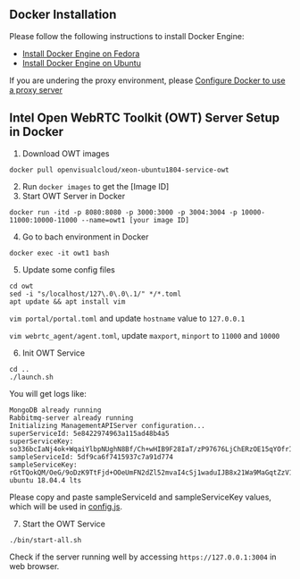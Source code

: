 ## Docker Installation

Please follow the following instructions to install Docker Engine:

- [Install Docker Engine on Fedora](https://docs.docker.com/engine/install/fedora/)
- [Install Docker Engine on Ubuntu](https://docs.docker.com/engine/install/ubuntu/)

If you are undering the proxy environment, please [Configure Docker to use a proxy server](https://docs.docker.com/network/proxy/)

## Intel Open WebRTC Toolkit (OWT) Server Setup in Docker

1. Download OWT images

`docker pull openvisualcloud/xeon-ubuntu1804-service-owt`

2. Run `docker images` to get the [Image ID]
3. Start OWT Server in Docker 
   
`docker run -itd -p 8080:8080 -p 3000:3000 -p 3004:3004 -p 10000-11000:10000-11000 --name=owt1 [your image ID]`

4. Go to bach environment in Docker

`docker exec -it owt1 bash`

5. Update some config files

```
cd owt
sed -i "s/localhost/127\.0\.0\.1/" */*.toml
apt update && apt install vim
```

`vim portal/portal.toml` and update `hostname` value to `127.0.0.1`

`vim webrtc_agent/agent.toml`, update `maxport`, `minport` to `11000` and `10000`

6. Init OWT Service 

```
cd ..
./launch.sh
```

You will get logs like:

```
MongoDB already running
Rabbitmq-server already running
Initializing ManagementAPIServer configuration...
superServiceId: 5e8422974963a115ad48b4a5
superServiceKey: so336bcIaNj4ok+WqaiYlbpNUghN8Bf/Ch+wHIB9F28IaT/zP97676LjChERzOE15qYOfrICVkffVDRbE/XqIYfdMTJKZOPuy5dWlHeIG3wGefbWoFntMecd8XrFSU9rZWUb/x6g+lnlctfYKgOK8V1QKuPS1Uk/6mzmkGwAet8=
sampleServiceId: 5df9ca6f7415937c7a91d774
sampleServiceKey: rGtTQokQM/OeG/9oDzK9TtFjd+OOeUmFN2dZl52mvaI4cSj1waduIJB8x21Wa9MaGqtZzV1KTWBvr7heBIgSjQjQyeBWI0RFzCTSyhFtd9jmZ994xE50Gkmb2zxkQYALef8oj8do3gT/cWfOfgq1zPooCkRtbMK1xm44Avduyj4=
ubuntu 18.04.4 lts
```
Please copy and paste sampleServiceId and sampleServiceKey values, which will be used in [config.js](../config.js).

7. Start the OWT Service
   
```
./bin/start-all.sh
```

Check if the server running well by accessing `https://127.0.0.1:3004` in web browser.





